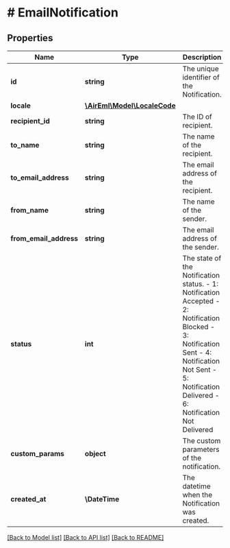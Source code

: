 # # EmailNotification

## Properties

Name | Type | Description | Notes
------------ | ------------- | ------------- | -------------
**id** | **string** | The unique identifier of the Notification. | [optional]
**locale** | [**\AirEml\Model\LocaleCode**](LocaleCode.md) |  | [optional]
**recipient_id** | **string** | The ID of recipient. | [optional]
**to_name** | **string** | The name of the recipient. | [optional]
**to_email_address** | **string** | The email address of the recipient. | [optional]
**from_name** | **string** | The name of the sender. | [optional]
**from_email_address** | **string** | The email address of the sender. | [optional]
**status** | **int** | The state of the Notification status.  - 1: Notification Accepted  - 2: Notification Blocked  - 3: Notification Sent  - 4: Notification Not Sent  - 5: Notification Delivered  - 6: Notification Not Delivered | [optional]
**custom_params** | **object** | The custom parameters of the notification. | [optional]
**created_at** | **\DateTime** | The datetime when the Notification was created. | [optional]

[[Back to Model list]](../../README.md#models) [[Back to API list]](../../README.md#endpoints) [[Back to README]](../../README.md)
